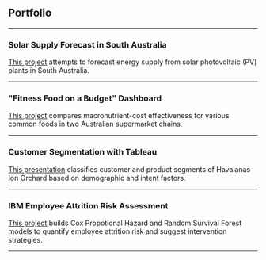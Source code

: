 ## Portfolio

---

### Solar Supply Forecast in South Australia

[This project](https://github.com/ShuuheiAlb/solar-supply-forecast) attempts to forecast energy supply from solar photovoltaic (PV) plants in South Australia.

---

### "Fitness Food on a Budget" Dashboard

[This project](https://github.com/ShuuheiAlb/fitness-food-on-a-budget/tree/main) compares macronutrient-cost effectiveness for various common foods in two Australian supermarket chains.

---

### Customer Segmentation with Tableau

[This presentation](https://public.tableau.com/app/profile/edwin.s8490/viz/CustomerSegmentsofHavaianasIONOrchard/Report) classifies customer and product segments of Havaianas Ion Orchard based on demographic and intent factors.

---

### IBM Employee Attrition Risk Assessment

[This project](https://github.com/ShuuheiAlb/ibm-employee-attrition) builds Cox Propotional Hazard and Random Survival Forest models to quantify employee attrition risk and suggest intervention strategies.

---